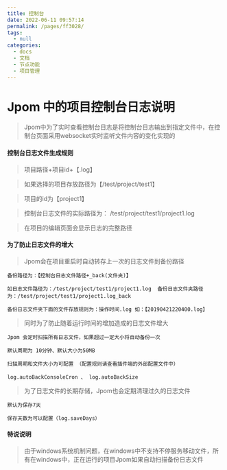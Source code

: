 ```yaml
---
title: 控制台
date: 2022-06-11 09:57:14
permalink: /pages/ff3028/
tags: 
  - null
categories: 
  - docs
  - 文档
  - 节点功能
  - 项目管理
---
```

# Jpom 中的项目控制台日志说明

> Jpom中为了实时查看控制台日志是将控制台日志输出到指定文件中，在控制台页面采用websocket实时监听文件内容的变化实现的

#### 控制台日志文件生成规则

> 项目路径+项目id+【.log】

> 如果选择的项目存放路径为【/test/project/test1】

> 项目的id为【project1】

> 控制台日志文件的实际路径为： /test/project/test1/project1.log

> 在项目的编辑页面会显示日志的完整路径

#### 为了防止日志文件的增大

> Jpom会在项目重启时自动转存上一次的日志文件到备份路径
```    
备份路径为：【控制台日志文件路径+_back(文件夹)】
    
如日志文件路径为：/test/project/test1/project1.log  备份日志文件夹路径为：/test/project/test1/project1.log_back
    
备份日志文件夹下面的文件存放规则为：操作时间.log 如：【20190421220400.log】
```

> 同时为了防止随着运行时间的增加造成的日志文件增大
```
Jpom 会定时扫描所有日志文件，如果超过一定大小将自动备份一次

默认周期为 10分钟、默认大小为50MB

扫描周期和文件大小为可配置 （配置规则请查看插件端的外部配置文件中）

log.autoBackConsoleCron 、 log.autoBackSize  
```
> 为了日志文件的长期存储，Jpom也会定期清理过久的日志文件

```
默认为保存7天

保存天数为可以配置（log.saveDays）
```

#### 特说说明

> 由于windows系统机制问题，在windows中不支持不停服务移动文件，所有在windows中，正在运行的项目Jpom如果自动扫描备份日志文件
